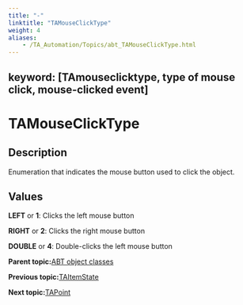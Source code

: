 ```yaml
--- 
title: "-"
linktitle: "TAMouseClickType"
weight: 4
aliases: 
    - /TA_Automation/Topics/abt_TAMouseClickType.html
---
```

keyword: [TAmouseclicktype, type of mouse click, mouse-clicked event]
---

# TAMouseClickType

## Description

Enumeration that indicates the mouse button used to click the object.

## Values

**LEFT** or **1**: Clicks the left mouse button

**RIGHT** or **2**: Clicks the right mouse button

**DOUBLE** or **4**: Double-clicks the left mouse button

**Parent topic:**[ABT object classes](/TA_Automation/Topics/abt_constant.html)

**Previous topic:**[TAItemState](/TA_Automation/Topics/abt_TAItemState.html)

**Next topic:**[TAPoint](/TA_Automation/Topics/abt_TAPoint.html)

